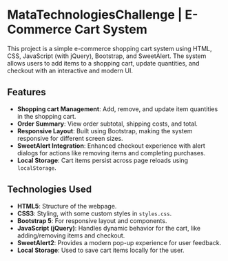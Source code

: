 # MataTechnologiesChallenge | E-Commerce Cart System

This project is a simple e-commerce shopping cart system using HTML, CSS, JavaScript (with jQuery), Bootstrap, and SweetAlert. The system allows users to add items to a shopping cart, update quantities, and checkout with an interactive and modern UI.

## Features

- **Shopping cart Management**: Add, remove, and update item quantities in the shopping cart.
- **Order Summary**: View order subtotal, shipping costs, and total.
- **Responsive Layout**: Built using Bootstrap, making the system responsive for different screen sizes.
- **SweetAlert Integration**: Enhanced checkout experience with alert dialogs for actions like removing items and completing purchases.
- **Local Storage**: Cart items persist across page reloads using `localStorage`.
  
## Technologies Used

- **HTML5**: Structure of the webpage.
- **CSS3**: Styling, with some custom styles in `styles.css`.
- **Bootstrap 5**: For responsive layout and components.
- **JavaScript (jQuery)**: Handles dynamic behavior for the cart, like adding/removing items and checkout.
- **SweetAlert2**: Provides a modern pop-up experience for user feedback.
- **Local Storage**: Used to save cart items locally for the user.
